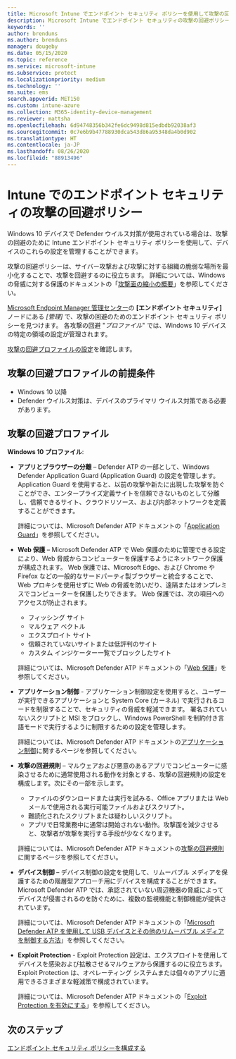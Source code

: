 ```yaml
---
title: Microsoft Intune でエンドポイント セキュリティ ポリシーを使用して攻撃の回避設定を管理する | Microsoft Docs
description: Microsoft Intune でエンドポイント セキュリティの攻撃の回避ポリシー設定を使用して管理する、デバイスのポリシーを構成および展開する
keywords: ''
author: brenduns
ms.author: brenduns
manager: dougeby
ms.date: 05/15/2020
ms.topic: reference
ms.service: microsoft-intune
ms.subservice: protect
ms.localizationpriority: medium
ms.technology: ''
ms.suite: ems
search.appverid: MET150
ms.custom: intune-azure
ms.collection: M365-identity-device-management
ms.reviewer: mattsha
ms.openlocfilehash: 6d94748356b342fe6dc9498d815edbdb92038af3
ms.sourcegitcommit: 0c7e6b9b47788930dca543d86a95348da4b0d902
ms.translationtype: HT
ms.contentlocale: ja-JP
ms.lasthandoff: 08/26/2020
ms.locfileid: "88913496"
---
```

# <a name="attack-surface-reduction-policy-for-endpoint-security-in-intune"></a>Intune でのエンドポイント セキュリティの攻撃の回避ポリシー

Windows 10 デバイスで Defender ウイルス対策が使用されている場合は、攻撃の回避のために Intune エンドポイント セキュリティ ポリシーを使用して、デバイスのこれらの設定を管理することができます。

攻撃の回避ポリシーは、サイバー攻撃および攻撃に対する組織の脆弱な場所を最小化することで、攻撃を回避するのに役立ちます。 詳細については、Windows の脅威に対する保護のドキュメントの「[攻撃面の縮小の概要]( /windows/security/threat-protection/microsoft-defender-atp/overview-attack-surface-reduction)」を参照してください。

[Microsoft Endpoint Manager 管理センター](https://go.microsoft.com/fwlink/?linkid=2109431)の **[エンドポイント セキュリティ]** ノードにある *[管理]* で、攻撃の回避のためのエンドポイント セキュリティ ポリシーを見つけます。 各攻撃の回避 "*プロファイル*" では、Windows 10 デバイスの特定の領域の設定が管理されます。

[攻撃の回避プロファイルの設定](../protect/endpoint-security-asr-profile-settings.md)を確認します。

## <a name="prerequisites-for-attack-surface-reduction-profiles"></a>攻撃の回避プロファイルの前提条件

- Windows 10 以降
- Defender ウイルス対策は、デバイスのプライマリ ウイルス対策である必要があります。

## <a name="attack-surface-reduction-profiles"></a>攻撃の回避プロファイル

**Windows 10 プロファイル**:

- **アプリとブラウザーの分離** – Defender ATP の一部として、Windows Defender Application Guard (Application Guard) の設定を管理します。 Application Guard を使用すると、以前の攻撃や新たに出現した攻撃を防ぐことができ、エンタープライズ定義サイトを信頼できないものとして分離し、信頼できるサイト、クラウドリソース、および内部ネットワークを定義することができます。

  詳細については、Microsoft Defender ATP ドキュメントの「[Application Guard](/windows/security/threat-protection/windows-defender-application-guard/wd-app-guard-overview)」を参照してください。

- **Web 保護** – Microsoft Defender ATP で Web 保護のために管理できる設定により、Web 脅威からコンピューターを保護するようにネットワーク保護が構成されます。 Web 保護では、Microsoft Edge、および Chrome や Firefox などの一般的なサードパーティ製ブラウザーと統合することで、Web プロキシを使用せずに Web の脅威を防いだり、遠隔またはオンプレミスでコンピューターを保護したりできます。 Web 保護では、次の項目へのアクセスが防止されます。
  - フィッシング サイト
  - マルウェア ベクトル
  - エクスプロイト サイト
  - 信頼されていないサイトまたは低評判のサイト
  - カスタム インジケーター一覧でブロックしたサイト

  詳細については、Microsoft Defender ATP ドキュメントの「[Web 保護](/windows/security/threat-protection/microsoft-defender-atp/web-protection-overview)」を参照してください。

- **アプリケーション制御** - アプリケーション制御設定を使用すると、ユーザーが実行できるアプリケーションと System Core (カーネル) で実行されるコードを制限することで、セキュリティの脅威を軽減できます。 署名されていないスクリプトと MSI をブロックし、Windows PowerShell を制約付き言語モードで実行するように制限するための設定を管理します。

  詳細については、Microsoft Defender ATP ドキュメントの[アプリケーション制御](/windows/security/threat-protection/windows-defender-application-control/windows-defender-application-control)に関するページを参照してください。

- **攻撃の回避規則** – マルウェアおよび悪意のあるアプリでコンピューターに感染させるために通常使用される動作を対象とする、攻撃の回避規則の設定を構成します。次にその一部を示します。
  - ファイルのダウンロードまたは実行を試みる、Office アプリまたは Web メールで使用される実行可能ファイルおよびスクリプト。
  - 難読化されたスクリプトまたは疑わしいスクリプト。
  - アプリで日常業務中に通常は開始されない動作。攻撃面を減少させると、攻撃者が攻撃を実行する手段が少なくなります。

  詳細については、Microsoft Defender ATP ドキュメントの[攻撃の回避規則](/windows/security/threat-protection/microsoft-defender-atp/attack-surface-reduction)に関するページを参照してください。

- **デバイス制御** – デバイス制御の設定を使用して、リムーバブル メディアを保護するための階層型アプローチ用にデバイスを構成することができます。 Microsoft Defender ATP では、承認されていない周辺機器の脅威によってデバイスが侵害されるのを防ぐために、複数の監視機能と制御機能が提供されています。

  詳細については、Microsoft Defender ATP ドキュメントの「[Microsoft Defender ATP を使用して USB デバイスとその他のリムーバブル メディアを制御する方法](/windows/security/threat-protection/device-control/control-usb-devices-using-intune)」を参照してください。

- **Exploit Protection** - Exploit Protection 設定は、エクスプロイトを使用してデバイスを感染および拡散させるマルウェアから保護するのに役立ちます。 Exploit Protection は、オペレーティング システムまたは個々のアプリに適用できるさまざまな軽減策で構成されています。

  詳細については、Microsoft Defender ATP ドキュメントの「[Exploit Protection を有効にする](/windows/security/threat-protection/microsoft-defender-atp/enable-exploit-protection)」を参照してください。

## <a name="next-steps"></a>次のステップ

[エンドポイント セキュリティ ポリシーを構成する](../protect/endpoint-security-policy.md#create-an-endpoint-security-policy)